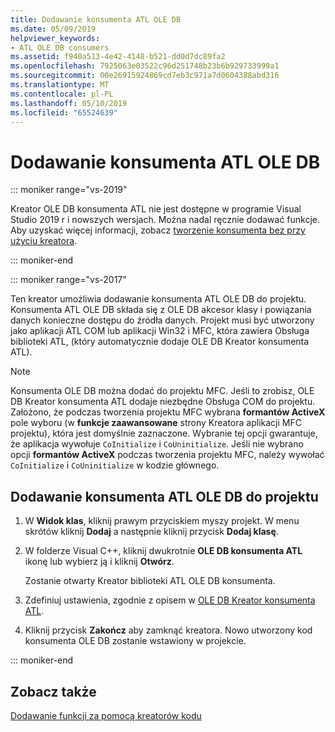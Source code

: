 ```yaml
---
title: Dodawanie konsumenta ATL OLE DB
ms.date: 05/09/2019
helpviewer_keywords:
- ATL OLE DB consumers
ms.assetid: f940a513-4e42-4148-b521-dd0d7dc89fa2
ms.openlocfilehash: 7925063e03522c96d251748b23b6b929733999a1
ms.sourcegitcommit: 00e26915924869cd7eb3c971a7d0604388abd316
ms.translationtype: MT
ms.contentlocale: pl-PL
ms.lasthandoff: 05/10/2019
ms.locfileid: "65524639"
---
```

# <a name="adding-an-atl-ole-db-consumer"></a>Dodawanie konsumenta ATL OLE DB

::: moniker range="vs-2019"

Kreator OLE DB konsumenta ATL nie jest dostępne w programie Visual Studio 2019 r i nowszych wersjach. Można nadal ręcznie dodawać funkcje. Aby uzyskać więcej informacji, zobacz [tworzenie konsumenta bez przy użyciu kreatora](../../data/oledb/creating-a-consumer-without-using-a-wizard.md).

::: moniker-end

::: moniker range="vs-2017"

Ten kreator umożliwia dodawanie konsumenta ATL OLE DB do projektu. Konsumenta ATL OLE DB składa się z OLE DB akcesor klasy i powiązania danych konieczne dostępu do źródła danych. Projekt musi być utworzony jako aplikacji ATL COM lub aplikacji Win32 i MFC, która zawiera Obsługa biblioteki ATL, (który automatycznie dodaje OLE DB Kreator konsumenta ATL).

> [!NOTE]
> Konsumenta OLE DB można dodać do projektu MFC. Jeśli to zrobisz, OLE DB Kreator konsumenta ATL dodaje niezbędne Obsługa COM do projektu. Założono, że podczas tworzenia projektu MFC wybrana **formantów ActiveX** pole wyboru (w **funkcje zaawansowane** strony Kreatora aplikacji MFC projektu), która jest domyślnie zaznaczone. Wybranie tej opcji gwarantuje, że aplikacja wywołuje `CoInitialize` i `CoUninitialize`. Jeśli nie wybrano opcji **formantów ActiveX** podczas tworzenia projektu MFC, należy wywołać `CoInitialize` i `CoUninitialize` w kodzie głównego.

## <a name="to-add-an-atl-ole-db-consumer-to-your-project"></a>Dodawanie konsumenta ATL OLE DB do projektu

1. W **Widok klas**, kliknij prawym przyciskiem myszy projekt. W menu skrótów kliknij **Dodaj** a następnie kliknij przycisk **Dodaj klasę**.

1. W folderze Visual C++, kliknij dwukrotnie **OLE DB konsumenta ATL** ikonę lub wybierz ją i kliknij **Otwórz**.

   Zostanie otwarty Kreator biblioteki ATL OLE DB konsumenta.

1. Zdefiniuj ustawienia, zgodnie z opisem w [OLE DB Kreator konsumenta ATL](../../atl/reference/atl-ole-db-consumer-wizard.md).

1. Kliknij przycisk **Zakończ** aby zamknąć kreatora. Nowo utworzony kod konsumenta OLE DB zostanie wstawiony w projekcie.

::: moniker-end

## <a name="see-also"></a>Zobacz także

[Dodawanie funkcji za pomocą kreatorów kodu](../../ide/adding-functionality-with-code-wizards-cpp.md)
